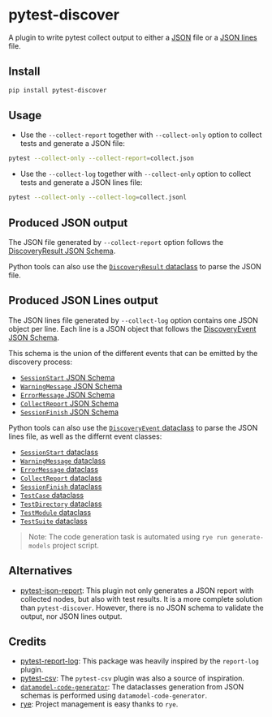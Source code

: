 # pytest-discover

A plugin to write pytest collect output to either a [JSON](https://www.json.org/json-en.html) file or a [JSON lines](https://jsonlines.org/) file.

## Install

```bash
pip install pytest-discover
```

## Usage

- Use the `--collect-report` together with `--collect-only` option to collect tests and generate a JSON file:

```bash
pytest --collect-only --collect-report=collect.json
```

- Use the `--collect-log` together with `--collect-only` option to collect tests and generate a JSON lines file:

```bash
pytest --collect-only --collect-log=collect.jsonl
```

## Produced JSON output

The JSON file generated by `--collect-report` option follows the [DiscoveryResult JSON Schema](https://github.com/charbonnierg/pytest-discover/tree/main/schemas/discovery_result.json).

Python tools can also use the [`DiscoveryResult` dataclass](https://github.com/charbonnierg/pytest-discover/tree/main/src/pytest_discover/models/discovery_result.py) to parse the JSON file.


## Produced JSON Lines output

The JSON lines file generated by `--collect-log` option contains one JSON object per line. Each line is a JSON object that follows the [DiscoveryEvent JSON Schema](https://github.com/charbonnierg/pytest-discover/tree/main/schemas/discovery_event.json).

This schema is the union of the different events that can be emitted by the discovery process:

- [`SessionStart` JSON Schema](https://github.com/charbonnierg/pytest-discover/tree/main/schemas/session_start.json)
- [`WarningMessage` JSON Schema](https://github.com/charbonnierg/pytest-discover/tree/main/schemas/warning_message.json)
- [`ErrorMessage` JSON Schema](https://github.com/charbonnierg/pytest-discover/tree/main/schemas/error_message.json)
- [`CollectReport` JSON Schema](https://github.com/charbonnierg/pytest-discover/tree/main/schemas/collect_report.json)
- [`SessionFinish` JSON Schema](https://github.com/charbonnierg/pytest-discover/tree/main/schemas/session_finish.json)

Python tools can also use the [`DiscoveryEvent` dataclass](https://github.com/charbonnierg/pytest-discover/tree/main/src/pytest_discover/models/discovery_event.py) to parse the JSON lines file, as well as the differnt event classes:

- [`SessionStart` dataclass](https://github.com/charbonnierg/pytest-discover/tree/main/src/pytest_discover/models/session_start.py)
- [`WarningMessage` dataclass](https://github.com/charbonnierg/pytest-discover/tree/main/src/pytest_discover/models/warning_message.py)
- [`ErrorMessage` dataclass](https://github.com/charbonnierg/pytest-discover/tree/main/src/pytest_discover/models/error_message.py)
- [`CollectReport` dataclass](https://github.com/charbonnierg/pytest-discover/tree/main/src/pytest_discover/models/collect_report.py)
- [`SessionFinish` dataclass](https://github.com/charbonnierg/pytest-discover/tree/main/src/pytest_discover/models/session_finish.py)
- [`TestCase` dataclass](./src/pytest_discover/models/test_case.py)
- [`TestDirectory` dataclass](./src/pytest_discover/models/test_directory.py)
- [`TestModule` dataclass](./src/pytest_discover/models/test_module.py)
- [`TestSuite` dataclass](./src/pytest_discover/models/test_suite.py)

> Note: The code generation task is automated using `rye run generate-models` project script.

## Alternatives

- [pytest-json-report](https://github.com/numirias/pytest-json-report): This plugin not only generates a JSON report with collected nodes, but also with test results. It is a more complete solution than `pytest-discover`. However, there is no JSON schema to validate the output, nor JSON lines output.

## Credits

- [pytest-report-log](https://github.com/pytest-dev/pytest-reportlog): This package was heavily inspired by the `report-log` plugin.
- [pytest-csv](https://github.com/nicoulaj/pytest-csv): The `pytest-csv` plugin was also a source of inspiration.
- [`datamodel-code-generator`](https://github.com/koxudaxi/datamodel-code-generator): The dataclasses generation from JSON schemas is performed using `datamodel-code-generator`.
- [rye](https://rye-up.com/): Project management is easy thanks to `rye`.

